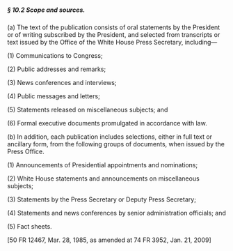 ##### § 10.2 Scope and sources. #####

(a) The text of the publication consists of oral statements by the President or of writing subscribed by the President, and selected from transcripts or text issued by the Office of the White House Press Secretary, including—

(1) Communications to Congress;

(2) Public addresses and remarks;

(3) News conferences and interviews;

(4) Public messages and letters;

(5) Statements released on miscellaneous subjects; and

(6) Formal executive documents promulgated in accordance with law.

(b) In addition, each publication includes selections, either in full text or ancillary form, from the following groups of documents, when issued by the Press Office.

(1) Announcements of Presidential appointments and nominations;

(2) White House statements and announcements on miscellaneous subjects;

(3) Statements by the Press Secretary or Deputy Press Secretary;

(4) Statements and news conferences by senior administration officials; and

(5) Fact sheets.

[50 FR 12467, Mar. 28, 1985, as amended at 74 FR 3952, Jan. 21, 2009]